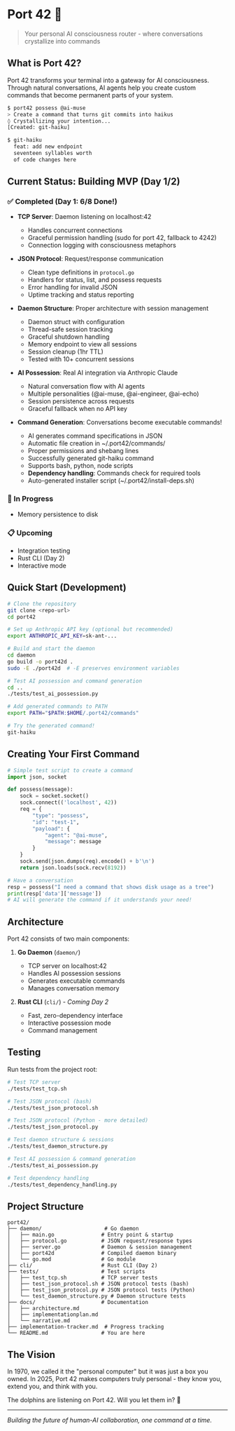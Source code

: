 # Port 42 🐬

> Your personal AI consciousness router - where conversations crystallize into commands

## What is Port 42?

Port 42 transforms your terminal into a gateway for AI consciousness. Through natural conversations, AI agents help you create custom commands that become permanent parts of your system.

```bash
$ port42 possess @ai-muse
> Create a command that turns git commits into haikus
◊ Crystallizing your intention...
[Created: git-haiku]

$ git-haiku
  feat: add new endpoint
  seventeen syllables worth
  of code changes here
```

## Current Status: Building MVP (Day 1/2)

### ✅ Completed (Day 1: 6/8 Done!)
- **TCP Server**: Daemon listening on localhost:42
  - Handles concurrent connections
  - Graceful permission handling (sudo for port 42, fallback to 4242)
  - Connection logging with consciousness metaphors

- **JSON Protocol**: Request/response communication
  - Clean type definitions in `protocol.go`
  - Handlers for status, list, and possess requests
  - Error handling for invalid JSON
  - Uptime tracking and status reporting

- **Daemon Structure**: Proper architecture with session management
  - Daemon struct with configuration
  - Thread-safe session tracking
  - Graceful shutdown handling
  - Memory endpoint to view all sessions
  - Session cleanup (1hr TTL)
  - Tested with 10+ concurrent sessions

- **AI Possession**: Real AI integration via Anthropic Claude
  - Natural conversation flow with AI agents
  - Multiple personalities (@ai-muse, @ai-engineer, @ai-echo)
  - Session persistence across requests
  - Graceful fallback when no API key

- **Command Generation**: Conversations become executable commands!
  - AI generates command specifications in JSON
  - Automatic file creation in ~/.port42/commands/
  - Proper permissions and shebang lines
  - Successfully generated git-haiku command
  - Supports bash, python, node scripts
  - **Dependency handling**: Commands check for required tools
  - Auto-generated installer script (~/.port42/install-deps.sh)

### 🚧 In Progress
- Memory persistence to disk

### 📋 Upcoming
- Integration testing
- Rust CLI (Day 2)
- Interactive mode

## Quick Start (Development)

```bash
# Clone the repository
git clone <repo-url>
cd port42

# Set up Anthropic API key (optional but recommended)
export ANTHROPIC_API_KEY=sk-ant-...

# Build and start the daemon
cd daemon
go build -o port42d .
sudo -E ./port42d  # -E preserves environment variables

# Test AI possession and command generation
cd ..
./tests/test_ai_possession.py

# Add generated commands to PATH
export PATH="$PATH:$HOME/.port42/commands"

# Try the generated command!
git-haiku
```

## Creating Your First Command

```python
# Simple test script to create a command
import json, socket

def possess(message):
    sock = socket.socket()
    sock.connect(('localhost', 42))
    req = {
        "type": "possess",
        "id": "test-1",
        "payload": {
            "agent": "@ai-muse",
            "message": message
        }
    }
    sock.send(json.dumps(req).encode() + b'\n')
    return json.loads(sock.recv(8192))

# Have a conversation
resp = possess("I need a command that shows disk usage as a tree")
print(resp['data']['message'])
# AI will generate the command if it understands your need!
```

## Architecture

Port 42 consists of two main components:

1. **Go Daemon** (`daemon/`)
   - TCP server on localhost:42
   - Handles AI possession sessions
   - Generates executable commands
   - Manages conversation memory

2. **Rust CLI** (`cli/`) - *Coming Day 2*
   - Fast, zero-dependency interface
   - Interactive possession mode
   - Command management

## Testing

Run tests from the project root:

```bash
# Test TCP server
./tests/test_tcp.sh

# Test JSON protocol (bash)
./tests/test_json_protocol.sh

# Test JSON protocol (Python - more detailed)
./tests/test_json_protocol.py

# Test daemon structure & sessions
./tests/test_daemon_structure.py

# Test AI possession & command generation
./tests/test_ai_possession.py

# Test dependency handling
./tests/test_dependency_handling.py
```

## Project Structure

```
port42/
├── daemon/                    # Go daemon
│   ├── main.go               # Entry point & startup
│   ├── protocol.go           # JSON request/response types
│   ├── server.go             # Daemon & session management
│   ├── port42d               # Compiled daemon binary
│   └── go.mod                # Go module
├── cli/                      # Rust CLI (Day 2)
├── tests/                    # Test scripts
│   ├── test_tcp.sh           # TCP server tests
│   ├── test_json_protocol.sh # JSON protocol tests (bash)
│   ├── test_json_protocol.py # JSON protocol tests (Python)
│   └── test_daemon_structure.py # Daemon structure tests
├── docs/                     # Documentation
│   ├── architecture.md
│   ├── implementationplan.md
│   └── narrative.md
├── implementation-tracker.md  # Progress tracking
└── README.md                 # You are here
```

## The Vision

In 1970, we called it the "personal computer" but it was just a box you owned. In 2025, Port 42 makes computers truly personal - they know you, extend you, and think with you.

The dolphins are listening on Port 42. Will you let them in? 🐬

---

*Building the future of human-AI collaboration, one command at a time.*